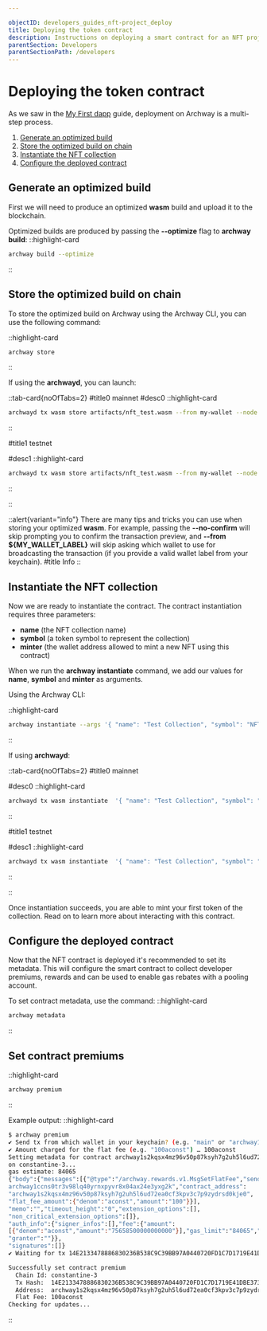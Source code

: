 ```yaml
---

objectID: developers_guides_nft-project_deploy
title: Deploying the token contract
description: Instructions on deploying a smart contract for an NFT project on Archway
parentSection: Developers
parentSectionPath: /developers
---
```


# Deploying the token contract

As we saw in the [My First dapp](../3.my-first-dapp/3.deploy.md) guide, deployment on Archway is a multi-step process.

1. [Generate an optimized build](#generate-an-optimized-build)
2. [Store the optimized build on chain](#store-the-optimized-build-on-chain)
3. [Instantiate the NFT collection](#instantiate-the-nft-collection)
4. [Configure the deployed contract](#configure-the-deployed-contract)

## Generate an optimized build

First we will need to produce an optimized **wasm** build and upload it to the blockchain.

Optimized builds are produced by passing the **--optimize** flag to **archway build**:
::highlight-card

```bash
archway build --optimize
```

::

## Store the optimized build on chain

To store the optimized build on Archway using the Archway CLI, you can use the following command:

::highlight-card

```bash
archway store
```

::

If using the **archwayd**, you can launch:



::tab-card{noOfTabs=2}
#title0
mainnet
#desc0
::highlight-card

```bash
archwayd tx wasm store artifacts/nft_test.wasm --from my-wallet --node https://rpc.mainnet.archway.io:443 --chain-id archway-1 --gas 5000000 --fees 8000aarch
```

::

#title1
testnet

#desc1
::highlight-card

```bash
archwayd tx wasm store artifacts/nft_test.wasm --from my-wallet --node https://rpc.constantine.archway.tech:443 --chain-id constantine-3 --gas 5000000 --fees 8000aconst
```

::

::


::alert{variant="info"}
There are many tips and tricks you can use when storing your optimized **wasm**. For example, passing the **--no-confirm** will skip prompting you to confirm the transaction preview, and **--from ${MY_WALLET_LABEL}** will skip asking which wallet to use for broadcasting the transaction (if you provide a valid wallet label from your keychain).
#title
Info
::

## Instantiate the NFT collection

Now we are ready to instantiate the contract. The contract instantiation requires three parameters:

- **name** (the NFT collection name)
- **symbol** (a token symbol to represent the collection)
- **minter** (the wallet address allowed to mint a new NFT using this contract)

When we run the **archway instantiate** command, we add our values for **name**, **symbol** and **minter** as arguments.

Using the Archway CLI:


::highlight-card

```bash
archway instantiate --args '{ "name": "Test Collection", "symbol": "NFTEST", "minter": "archway1f395p0gg67mmfd5zcqvpnp9cxnu0hg6r9hfczq" }'
```

::

If using **archwayd**:

::tab-card{noOfTabs=2}
#title0
mainnet

#desc0
::highlight-card

```bash
archwayd tx wasm instantiate  '{ "name": "Test Collection", "symbol": "NFTEST", "minter": "archway1c23y29x9fcs4zlfv5tvl4nrq56p6gywq0snrxl" }' --from my-wallet --node https://rpc.mainnet.archway.io:443 --chain-id archway-1 --gas 5000000 --fees 8000aarch --label testdev --admin archway1c23y29x9fcs4zlfv5tvl4nrq56p6gywq0snrxl
```

::

#title1
testnet

#desc1
::highlight-card

```bash
archwayd tx wasm instantiate  '{ "name": "Test Collection", "symbol": "NFTEST", "minter": "archway1c23y29x9fcs4zlfv5tvl4nrq56p6gywq0snrxl" }' --from my-wallet --node https://rpc.constantine.archway.tech:443 --chain-id constantine-3 --gas 5000000 --fees 8000aconst --label testdev --admin archway1c23y29x9fcs4zlfv5tvl4nrq56p6gywq0snrxl
```

::

::

Once instantiation succeeds, you are able to mint your first token of the collection. Read on to learn more about interacting with this contract.

## Configure the deployed contract

Now that the NFT contract is deployed it's recommended to set its metadata. This will configure the smart contract to collect developer premiums, rewards and can be used to enable gas rebates with a pooling account.

To set contract metadata, use the command:
::highlight-card

```bash
archway metadata
```

::


## Set contract premiums

::highlight-card

```bash
archway premium
```

::

Example output:
::highlight-card

```bash
$ archway premium
✔ Send tx from which wallet in your keychain? (e.g. "main" or "archway1...") ›  mywallet
✔ Amount charged for the flat fee (e.g. "100aconst") … 100aconst
Setting metadata for contract archway1s2kqsx4mz96v50p87ksyh7g2uh5l6ud72ea0cf3kpv3c7p9zydrsd0kje0 
on constantine-3...
gas estimate: 84065
{"body":{"messages":[{"@type":"/archway.rewards.v1.MsgSetFlatFee","sender_address":"
archway1ccns0tr3v98lq40yrnxpyvr8x04ax24e3yxg2k","contract_address":
"archway1s2kqsx4mz96v50p87ksyh7g2uh5l6ud72ea0cf3kpv3c7p9zydrsd0kje0",
"flat_fee_amount":{"denom":"aconst","amount":"100"}}],
"memo":"","timeout_height":"0","extension_options":[],
"non_critical_extension_options":[]},
"auth_info":{"signer_infos":[],"fee":{"amount":
[{"denom":"aconst","amount":"75658500000000000"}],"gas_limit":"84065","payer":"",
"granter":""}},
"signatures":[]}
✔ Waiting for tx 14E2133478886830236B538C9C39BB97A0440720FD1C7D1719E41DBE3737D3A0 to confirm...

Successfully set contract premium
  Chain Id: constantine-3
  Tx Hash:  14E2133478886830236B538C9C39BB97A0440720FD1C7D1719E41DBE3737D3A0
  Address:  archway1s2kqsx4mz96v50p87ksyh7g2uh5l6ud72ea0cf3kpv3c7p9zydrsd0kje0
  Flat Fee: 100aconst
Checking for updates...
```

::

  